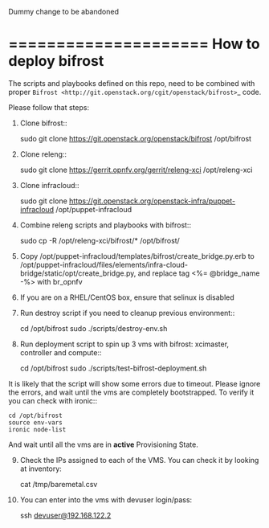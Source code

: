 Dummy change to be abandoned

=====================
How to deploy bifrost
=====================
The scripts and playbooks defined on this repo, need to be combined with proper `Bifrost <http://git.openstack.org/cgit/openstack/bifrost>`_ code.

Please follow that steps:

1. Clone bifrost::

    sudo git clone https://git.openstack.org/openstack/bifrost /opt/bifrost

2. Clone releng::

    sudo git clone https://gerrit.opnfv.org/gerrit/releng-xci /opt/releng-xci

3. Clone infracloud::

    sudo git clone https://git.openstack.org/openstack-infra/puppet-infracloud /opt/puppet-infracloud

4. Combine releng scripts and playbooks with bifrost::

    sudo cp -R /opt/releng-xci/bifrost/* /opt/bifrost/

5. Copy /opt/puppet-infracloud/templates/bifrost/create_bridge.py.erb to /opt/puppet-infracloud/files/elements/infra-cloud-bridge/static/opt/create_bridge.py,
   and replace tag <%= @bridge_name -%> with br_opnfv

6. If you are on a RHEL/CentOS box, ensure that selinux is disabled

7. Run destroy script if you need to cleanup previous environment::

    cd /opt/bifrost
    sudo ./scripts/destroy-env.sh

8. Run deployment script to spin up 3 vms with bifrost: xcimaster, controller and compute::

    cd /opt/bifrost
    sudo ./scripts/test-bifrost-deployment.sh

It is likely that the script will show some errors due to timeout. Please ignore the errors, and wait until the vms are completely bootstrapped. To verify it you can check with ironic::

    cd /opt/bifrost
    source env-vars
    ironic node-list

And wait until all the vms are in **active** Provisioning State.

9. Check the IPs assigned to each of the VMS. You can check it by looking at inventory:

    cat /tmp/baremetal.csv

10. You can enter into the vms with devuser login/pass:

    ssh devuser@192.168.122.2

